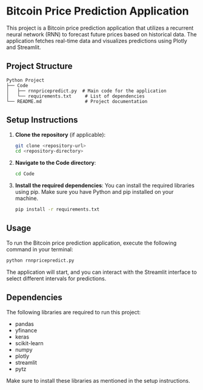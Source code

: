 # Bitcoin Price Prediction Application

This project is a Bitcoin price prediction application that utilizes a recurrent neural network (RNN) to forecast future prices based on historical data. The application fetches real-time data and visualizes predictions using Plotly and Streamlit.

## Project Structure

```
Python Project
├── Code
│   ├── rnnpricepredict.py  # Main code for the application
│   └── requirements.txt     # List of dependencies
└── README.md                # Project documentation
```

## Setup Instructions

1. **Clone the repository** (if applicable):
   ```bash
   git clone <repository-url>
   cd <repository-directory>
   ```

2. **Navigate to the Code directory**:
   ```bash
   cd Code
   ```

3. **Install the required dependencies**:
   You can install the required libraries using pip. Make sure you have Python and pip installed on your machine.
   ```bash
   pip install -r requirements.txt
   ```

## Usage

To run the Bitcoin price prediction application, execute the following command in your terminal:

```bash
python rnnpricepredict.py
```

The application will start, and you can interact with the Streamlit interface to select different intervals for predictions.

## Dependencies

The following libraries are required to run this project:

- pandas
- yfinance
- keras
- scikit-learn
- numpy
- plotly
- streamlit
- pytz

Make sure to install these libraries as mentioned in the setup instructions.